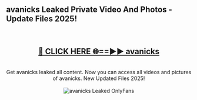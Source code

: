<h2>avanicks Leaked Private Video And Photos - Update Files 2025!</h2>
<br>
<div align="center">
<h2><a href="https://betterlinks.top/A2PfLJ" rel="nofollow">🔴 CLICK HERE 🌐==►► avanicks</a></h2>
<br>
Get avanicks leaked all content. Now you can access all videos and pictures of avanicks. New Updated Files 2025!
<br>
<br>
<a href="https://betterlinks.top/A2PfLJ" rel="nofollow" data-target="animated-image.originalLink"><img src="https://i.imgur.com/dJHk4Zq.gif" alt="avanicks Leaked  OnlyFans" style="max-width: 100%; display: inline-block;" data-target="animated-image.originalImage"></a>
</div>
<br>